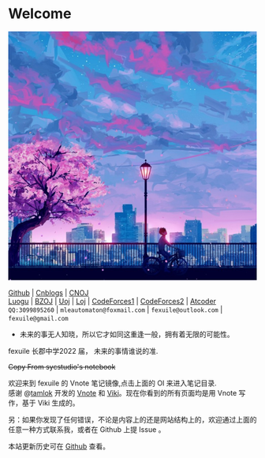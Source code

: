 # Welcome

![Logo](./Logo.jpg)

[Github](http://github.com/fexuile) | [Cnblogs](https://fexuile.cnblogs.com) | [CNOJ](http://175.24.79.230:817/)  
[Luogu](https://www.luogu.com.cn/user/51343) | [BZOJ](http://www.lydsy.com/JudgeOnline/userinfo.php?user=FIce) | [Uoj](http://uoj.ac/user/profile/fexuile) | [Loj](https://loj.ac/user/15158) | [CodeForces1](https://codeforces.com/profile/PDDNB) | [CodeForces2](https://codeforces.com/profile/hyjtxdy) | [Atcoder](https://atcoder.jp/users/FIce)  
`QQ:3099895260` | `mleautomaton@foxmail.com` | `fexuile@outlook.com` | `fexuile@gmail.com`

 - 未来的事无人知晓，所以它才如同这重逢一般，拥有着无限的可能性。
 
 fexuile 长郡中学2022 届， 未来的事情谁说的准.
 
 ~~Copy From sycstudio's notebook~~

欢迎来到 fexuile 的 Vnote 笔记镜像,点击上面的 OI 来进入笔记目录.  
感谢 @[tamlok](https://github.com/tamlok) 开发的 [Vnote](https://github.com/tamlok/vnote/) 和 [Viki](https://github.com/tamlok/viki)。现在你看到的所有页面均是用 Vnote 写作，基于 Viki 生成的。

另：如果你发现了任何错误，不论是内容上的还是网站结构上的，欢迎通过上面的任意一种方式联系我，或者在 Github 上提 Issue 。

本站更新历史可在 [Github](https://github.com/fexuile/Vnote) 查看。
